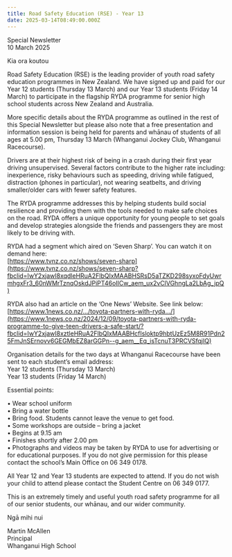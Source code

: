 ```yaml
---
title: Road Safety Education (RSE) - Year 13
date: 2025-03-14T08:49:00.000Z
---
```

Special Newsletter  
10 March 2025  

Kia ora koutou  

Road Safety Education (RSE) is the leading provider of youth road safety education programmes in New Zealand.  We have signed up and paid for our Year 12 students (Thursday 13 March) and our Year 13 students (Friday 14 March) to participate in the flagship RYDA programme for senior high school students across New Zealand and Australia.

More specific details about the RYDA programme as outlined in the rest of this Special Newsletter but please also note that a free presentation and information session is being held for parents and whānau of students of all ages at 5.00 pm, Thursday 13 March (Whanganui Jockey Club, Whanganui Racecourse).

Drivers are at their highest risk of being in a crash during their first year driving unsupervised.  Several factors contribute to the higher rate including: inexperience, risky behaviours such as speeding, driving while fatigued, distraction (phones in particular), not wearing seatbelts, and driving smaller/older cars with fewer safety features.

The RYDA programme addresses this by helping students build social resilience and providing them with the tools needed to make safe choices on the road.  RYDA offers a unique opportunity for young people to set goals and develop strategies alongside the friends and passengers they are most likely to be driving with.

RYDA had a segment which aired on ‘Seven Sharp’.  You can watch it on demand here:  
[https://www.tvnz.co.nz/shows/seven-sharp](https://www.tvnz.co.nz/shows/seven-sharp?fbclid=IwY2xjawI8xqdleHRuA2FlbQIxMAABHSRsD5aTZKD298syxoFdyUwrmhgxFr3_60nWMrTznqOskdJPiPT46oIICw_aem_ux2vClVGhngLa2LbAg_jpQ)

RYDA also had an article on the ‘One News’ Website.  See link below:  
[https://www.1news.co.nz/.../toyota-partners-with-ryda.../](https://www.1news.co.nz/2024/12/09/toyota-partners-with-ryda-programme-to-give-teen-drivers-a-safe-start/?fbclid=IwY2xjawI8xztleHRuA2FlbQIxMAABHcfIsloktp9hbtUzEz5M8R91Pdn25FmJnSErnovv6GEGMbEZ8arGGPn--g_aem__Eq_isTcnuT3PRCVSfqjIQ)

Organisation details for the two days at Whanganui Racecourse have been sent to each student’s email address:  
Year 12 students (Thursday 13 March)  
Year 13 students (Friday 14 March)

Essential points:  

• Wear school uniform  
• Bring a water bottle  
• Bring food.  Students cannot leave the venue to get food.  
• Some workshops are outside – bring a jacket  
• Begins at 9.15 am  
• Finishes shortly after 2.00 pm  
• Photographs and videos may be taken by RYDA to use for advertising or for educational purposes.  If you do not give permission for this please contact the school’s Main Office on 06 349 0178.  

All Year 12 and Year 13 students are expected to attend.
If you do not wish your child to attend please contact the Student Centre on 06 349 0177.  

This is an extremely timely and useful youth road safety programme for all of our senior students, our whānau, and our wider community.  

Ngā mihi nui  

Martin McAllen  
Principal  
Whanganui High School
